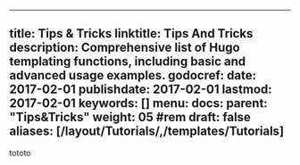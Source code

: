 ---
title: Tips & Tricks
linktitle: Tips And Tricks
description: Comprehensive list of Hugo templating functions, including basic and advanced usage examples.
godocref:
date: 2017-02-01
publishdate: 2017-02-01
lastmod: 2017-02-01
keywords: []
menu:
  docs:
    parent: "Tips&Tricks"
weight: 05	#rem
draft: false
aliases: [/layout/Tutorials/,/templates/Tutorials]
----

tototo